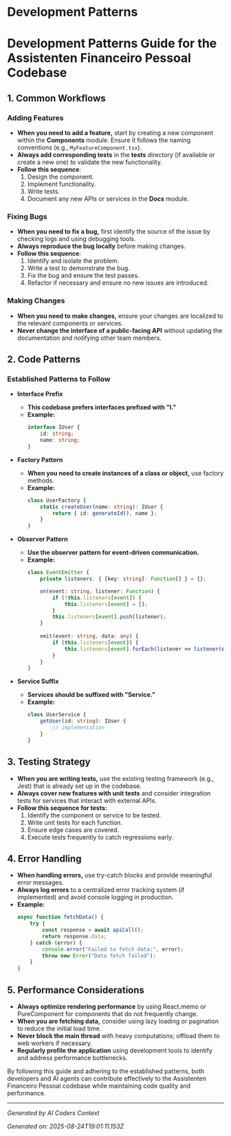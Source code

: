 # Development Patterns

# Development Patterns Guide for the Assistenten Financeiro Pessoal Codebase

## 1. Common Workflows

### Adding Features
- **When you need to add a feature,** start by creating a new component within the **Components** module. Ensure it follows the naming conventions (e.g., `MyFeatureComponent.tsx`).
- **Always add corresponding tests** in the **__tests__** directory (if available or create a new one) to validate the new functionality.
- **Follow this sequence**: 
  1. Design the component.
  2. Implement functionality.
  3. Write tests.
  4. Document any new APIs or services in the **Docs** module.

### Fixing Bugs
- **When you need to fix a bug,** first identify the source of the issue by checking logs and using debugging tools.
- **Always reproduce the bug locally** before making changes.
- **Follow this sequence**: 
  1. Identify and isolate the problem.
  2. Write a test to demonstrate the bug.
  3. Fix the bug and ensure the test passes.
  4. Refactor if necessary and ensure no new issues are introduced.

### Making Changes
- **When you need to make changes,** ensure your changes are localized to the relevant components or services.
- **Never change the interface of a public-facing API** without updating the documentation and notifying other team members.

## 2. Code Patterns

### Established Patterns to Follow

- **Interface Prefix**
  - **This codebase prefers interfaces prefixed with "I."** 
  - **Example:** 
    ```typescript
    interface IUser {
        id: string;
        name: string;
    }
    ```

- **Factory Pattern**
  - **When you need to create instances of a class or object,** use factory methods.
  - **Example:** 
    ```typescript
    class UserFactory {
        static createUser(name: string): IUser {
            return { id: generateId(), name };
        }
    }
    ```

- **Observer Pattern**
  - **Use the observer pattern for event-driven communication.** 
  - **Example:**
    ```typescript
    class EventEmitter {
        private listeners: { [key: string]: Function[] } = {};

        on(event: string, listener: Function) {
            if (!this.listeners[event]) {
                this.listeners[event] = [];
            }
            this.listeners[event].push(listener);
        }
        
        emit(event: string, data: any) {
            if (this.listeners[event]) {
                this.listeners[event].forEach(listener => listener(data));
            }
        }
    }
    ```

- **Service Suffix**
  - **Services should be suffixed with "Service."** 
  - **Example:** 
    ```typescript
    class UserService {
        getUser(id: string): IUser {
            // implementation
        }
    }
    ```

## 3. Testing Strategy

- **When you are writing tests,** use the existing testing framework (e.g., Jest) that is already set up in the codebase.
- **Always cover new features with unit tests** and consider integration tests for services that interact with external APIs.
- **Follow this sequence for tests:**
  1. Identify the component or service to be tested.
  2. Write unit tests for each function.
  3. Ensure edge cases are covered.
  4. Execute tests frequently to catch regressions early.

## 4. Error Handling

- **When handling errors,** use try-catch blocks and provide meaningful error messages.
- **Always log errors** to a centralized error tracking system (if implemented) and avoid console logging in production.
- **Example:**
  ```typescript
  async function fetchData() {
      try {
          const response = await apiCall();
          return response.data;
      } catch (error) {
          console.error("Failed to fetch data:", error);
          throw new Error("Data fetch failed");
      }
  }
  ```

## 5. Performance Considerations

- **Always optimize rendering performance** by using React.memo or PureComponent for components that do not frequently change.
- **When you are fetching data,** consider using lazy loading or pagination to reduce the initial load time.
- **Never block the main thread** with heavy computations; offload them to web workers if necessary.
- **Regularly profile the application** using development tools to identify and address performance bottlenecks.

By following this guide and adhering to the established patterns, both developers and AI agents can contribute effectively to the Assistenten Financeiro Pessoal codebase while maintaining code quality and performance.

---
*Generated by AI Coders Context*

*Generated on: 2025-08-24T19:01:11.153Z*
